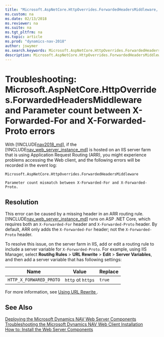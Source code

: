 ```yaml
---
title: "Microsoft.AspNetCore.HttpOverrides.ForwardedHeadersMiddleware, parameter count mismatch error"
ms.custom: na
ms.date: 02/13/2018
ms.reviewer: na
ms.suite: na
ms.tgt_pltfrm: na
ms.topic: article
ms.prod: "dynamics-nav-2018"
author: jswymer
ms.search.keywords: Microsoft.AspNetCore.HttpOverrides.ForwardedHeadersMiddleware, Parameter count mismatch between X-Forwarded-For and X-Forwarded-Proto
description: Microsoft.AspNetCore.HttpOverrides.ForwardedHeadersMiddleware, parameter count mismatch error
---
```

# Troubleshooting: Microsoft.AspNetCore.HttpOverrides.ForwardedHeadersMiddleware and Parameter count between X-Forwarded-For and X-Forwarded-Proto errors 

With [!INCLUDE[nav2018_md](includes/nav2018_md.md)], if the [!INCLUDE[nav_web_server_instance_md](includes/nav_web_server_instance_md.md)] is hosted on an IIS server farm that is using Application Request Routing (ARR), you might experience problems accessing the Web client, and the following errors will be recorded in the event log:

`Microsoft.AspNetCore.HttpOverrides.ForwardedHeadersMiddleware`

`Parameter count mismatch between X-Forwarded-For and X-Forwarded-Proto.`

## Resolution  
This error can be caused by a missing header in an ARR routing rule. [!INCLUDE[nav_web_server_instance_md](includes/nav_web_server_instance_md.md)] runs on ASP .NET Core, which requires both an `X-Forwarded-For` header and `X-Forwarded-Proto` header. By default, ARR only adds the `X-Forwarded-For` header; not the `X-Forwarded-Proto` header.

To resolve this issue, on the server farm in IIS, add or edit a routing rule to include a server variable for `X-Forwarded-Proto`. For example, using IIS Manager, select **Routihg Rules** > **URL Rewrite** > **Edit** > **Server Variables**, and then add a server variable that has  following settings: 

|  Name  |  Value  |  Replace  |
|--------|---------|-----------|
|`HTTP_X_FORWARED_PROTO`|`http` ot `https`|`true`|

For more information, see [Using URL Rewrite ](/iis/extensions/url-rewrite-module/using-url-rewrite-module-20).
  
## See Also  
 [Deploying the Microsoft Dynamics NAV Web Server Components](Deploying-the-Microsoft-Dynamics-NAV-Web-Server-Components.md)   
 [Troubleshooting the Microsoft Dynamics NAV Web Client Installation](Troubleshooting-the-Microsoft-Dynamics-NAV-Web-Client-Installation.md)   
 [How to: Install the Web Server Components](How-to--Install-the-Web-Server-Components.md)
